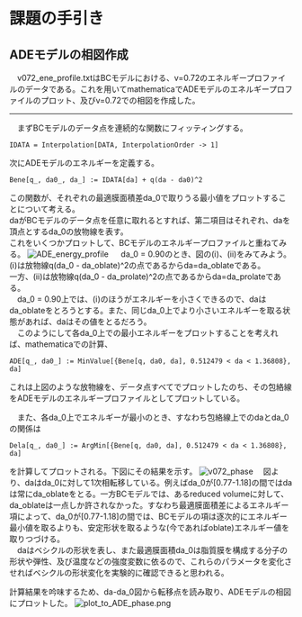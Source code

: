 # 課題の手引き
## ADEモデルの相図作成
　v072_ene_profile.txtはBCモデルにおける、v=0.72のエネルギープロファイルのデータである。これを用いてmathematicaでADEモデルのエネルギープロファイルのプロット、及びv=0.72での相図を作成した。  
 ***
 
 　まずBCモデルのデータ点を連続的な関数にフィッティングする。
   ```
   IDATA = Interpolation[DATA, InterpolationOrder -> 1]
   ```      
   
   次にADEモデルのエネルギーを定義する。
   ```
   Bene[q_, da0_, da_] := IDATA[da] + q(da - da0)^2
   ```
   この関数が、それぞれの最適膜面積差da_0で取りうる最小値をプロットすることについて考える。  
   daがBCモデルのデータ点を任意に取れるとすれば、第二項目はそれぞれ、daを頂点とするda_0の放物線を表す。  
   これをいくつかプロットして、BCモデルのエネルギープロファイルと重ねてみる。
   ![ADE_energy_profile](https://github.com/chibatoshikaze/SurfaceEvolver/blob/patch-4/BCtoADE/chiba/ADE_para.png)
  　
   da_0 = 0.90のとき、図の(ⅰ)、(ⅱ)をみてみよう。
   (ⅰ)は放物線q(da_0 - da_oblate)^2の点であるからda=da_oblateである。  
   一方、(ⅱ)は放物線q(da_0 - da_prolate)^2の点であるからda=da_prolateである。  
   　da_0 = 0.90上では、(ⅰ)のほうがエネルギーを小さくできるので、daはda_oblateをとろうとする。また、同じda_0上でより小さいエネルギーを取る状態があれば、daはその値をとるだろう。  
   　このようにして各da_0上での最小エネルギーをプロットすることを考えれば、mathematicaでの計算、
   ```
   ADE[q_, da0_] := MinValue[{Bene[q, da0, da], 0.512479 < da < 1.36808}, da]
   ```
  これは上図のような放物線を、データ点すべてでプロットしたのち、その包絡線をADEモデルのエネルギープロファイルとしてプロットしている。
  
  　また、各da_0上でエネルギーが最小のとき、すなわち包絡線上でのdaとda_0の関係は
   ```
   Dela[q_, da0_] := ArgMin[{Bene[q, da0, da], 0.512479 < da < 1.36808}, da]
   ```
   を計算してプロットされる。下図にその結果を示す。
![v072_phase](https://github.com/chibatoshikaze/SurfaceEvolver/blob/patch-4/BCtoADE/chiba/v072_argmin.png)
　図より、daはda_0に対して1次相転移している。例えばda_0が[0.77-1.18]の間ではdaは常にda_oblateをとる。一方BCモデルでは、あるreduced volumeに対して、da_oblateは一点しか許されなかった。すなわち最適膜面積差によるエネルギー項によって、da_0が[0.77-1.18]の間では、BCモデルの項は逐次的にエネルギー最小値を取るよりも、安定形状を取るような(今であればoblate)エネルギー値を取りつづける。   
 　daはベシクルの形状を表し、また最適膜面積da_0は脂質膜を構成する分子の形状や弾性、及び温度などの強度変数に依るので、これらのパラメータを変化させればベシクルの形状変化を実験的に確認できると思われる。   
  
  計算結果を吟味するため、da-da_0図から転移点を読み取り、ADEモデルの相図にプロットした。
![plot_to_ADE_phase.png](https://github.com/chibatoshikaze/SurfaceEvolver/blob/patch-4/BCtoADE/chiba/plot_to_ADE_phase.png)

